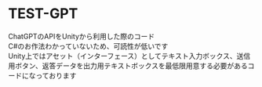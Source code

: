 # TEST-GPT
ChatGPTのAPIをUnityから利用した際のコード
<br>
C#のお作法わかっていないため、可読性が低いです
<br>
Unity上ではアセット（インターフェース）としてテキスト入力ボックス、送信用ボタン、返答データを出力用テキストボックスを最低限用意する必要があるコードになっております
